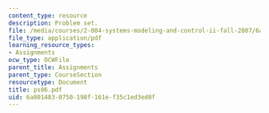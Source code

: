 ```yaml
---
content_type: resource
description: Problem set.
file: /media/courses/2-004-systems-modeling-and-control-ii-fall-2007/6a8014830750198f161ef35c1ed3ed8f_ps06.pdf
file_type: application/pdf
learning_resource_types:
- Assignments
ocw_type: OCWFile
parent_title: Assignments
parent_type: CourseSection
resourcetype: Document
title: ps06.pdf
uid: 6a801483-0750-198f-161e-f35c1ed3ed8f
---
```

